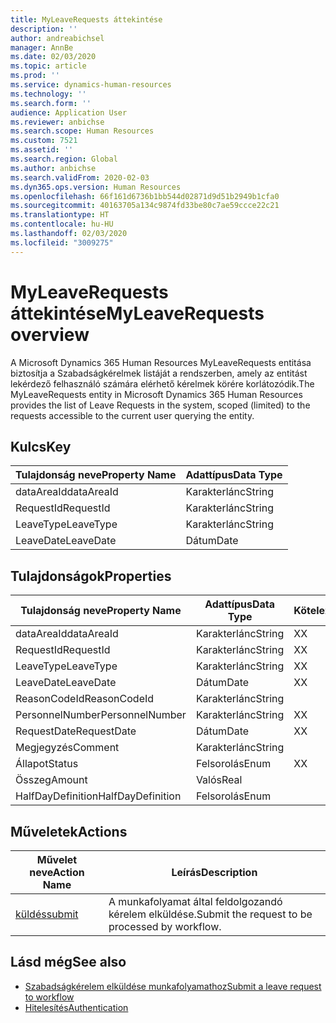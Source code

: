 ```yaml
---
title: MyLeaveRequests áttekintése
description: ''
author: andreabichsel
manager: AnnBe
ms.date: 02/03/2020
ms.topic: article
ms.prod: ''
ms.service: dynamics-human-resources
ms.technology: ''
ms.search.form: ''
audience: Application User
ms.reviewer: anbichse
ms.search.scope: Human Resources
ms.custom: 7521
ms.assetid: ''
ms.search.region: Global
ms.author: anbichse
ms.search.validFrom: 2020-02-03
ms.dyn365.ops.version: Human Resources
ms.openlocfilehash: 66f161d6736b1bb544d02871d9d51b2949b1cfa0
ms.sourcegitcommit: 40163705a134c9874fd33be80c7ae59ccce22c21
ms.translationtype: HT
ms.contentlocale: hu-HU
ms.lasthandoff: 02/03/2020
ms.locfileid: "3009275"
---
```

# <a name="myleaverequests-overview"></a><span data-ttu-id="e115a-102">MyLeaveRequests áttekintése</span><span class="sxs-lookup"><span data-stu-id="e115a-102">MyLeaveRequests overview</span></span>

<span data-ttu-id="e115a-103">A Microsoft Dynamics 365 Human Resources MyLeaveRequests entitása biztosítja a Szabadságkérelmek listáját a rendszerben, amely az entitást lekérdező felhasználó számára elérhető kérelmek körére korlátozódik.</span><span class="sxs-lookup"><span data-stu-id="e115a-103">The MyLeaveRequests entity in Microsoft Dynamics 365 Human Resources provides the list of Leave Requests in the system, scoped (limited) to the requests accessible to the current user querying the entity.</span></span>

## <a name="key"></a><span data-ttu-id="e115a-104">Kulcs</span><span class="sxs-lookup"><span data-stu-id="e115a-104">Key</span></span>

  | <span data-ttu-id="e115a-105">Tulajdonság neve</span><span class="sxs-lookup"><span data-stu-id="e115a-105">Property Name</span></span> | <span data-ttu-id="e115a-106">Adattípus</span><span class="sxs-lookup"><span data-stu-id="e115a-106">Data Type</span></span> |
  |---------------|-----------|
  | <span data-ttu-id="e115a-107">dataAreaId</span><span class="sxs-lookup"><span data-stu-id="e115a-107">dataAreaId</span></span>    | <span data-ttu-id="e115a-108">Karakterlánc</span><span class="sxs-lookup"><span data-stu-id="e115a-108">String</span></span>    |
  | <span data-ttu-id="e115a-109">RequestId</span><span class="sxs-lookup"><span data-stu-id="e115a-109">RequestId</span></span>     | <span data-ttu-id="e115a-110">Karakterlánc</span><span class="sxs-lookup"><span data-stu-id="e115a-110">String</span></span>    |
  | <span data-ttu-id="e115a-111">LeaveType</span><span class="sxs-lookup"><span data-stu-id="e115a-111">LeaveType</span></span>     | <span data-ttu-id="e115a-112">Karakterlánc</span><span class="sxs-lookup"><span data-stu-id="e115a-112">String</span></span>    |
  | <span data-ttu-id="e115a-113">LeaveDate</span><span class="sxs-lookup"><span data-stu-id="e115a-113">LeaveDate</span></span>     | <span data-ttu-id="e115a-114">Dátum</span><span class="sxs-lookup"><span data-stu-id="e115a-114">Date</span></span>      |
  
## <a name="properties"></a><span data-ttu-id="e115a-115">Tulajdonságok</span><span class="sxs-lookup"><span data-stu-id="e115a-115">Properties</span></span>

  | <span data-ttu-id="e115a-116">Tulajdonság neve</span><span class="sxs-lookup"><span data-stu-id="e115a-116">Property Name</span></span>     | <span data-ttu-id="e115a-117">Adattípus</span><span class="sxs-lookup"><span data-stu-id="e115a-117">Data Type</span></span> | <span data-ttu-id="e115a-118">Kötelező</span><span class="sxs-lookup"><span data-stu-id="e115a-118">Required</span></span> |
  |-------------------|-----------|----------|
  | <span data-ttu-id="e115a-119">dataAreaId</span><span class="sxs-lookup"><span data-stu-id="e115a-119">dataAreaId</span></span>        | <span data-ttu-id="e115a-120">Karakterlánc</span><span class="sxs-lookup"><span data-stu-id="e115a-120">String</span></span>    | <span data-ttu-id="e115a-121">X</span><span class="sxs-lookup"><span data-stu-id="e115a-121">X</span></span>        |
  | <span data-ttu-id="e115a-122">RequestId</span><span class="sxs-lookup"><span data-stu-id="e115a-122">RequestId</span></span>         | <span data-ttu-id="e115a-123">Karakterlánc</span><span class="sxs-lookup"><span data-stu-id="e115a-123">String</span></span>    | <span data-ttu-id="e115a-124">X</span><span class="sxs-lookup"><span data-stu-id="e115a-124">X</span></span>        |
  | <span data-ttu-id="e115a-125">LeaveType</span><span class="sxs-lookup"><span data-stu-id="e115a-125">LeaveType</span></span>         | <span data-ttu-id="e115a-126">Karakterlánc</span><span class="sxs-lookup"><span data-stu-id="e115a-126">String</span></span>    | <span data-ttu-id="e115a-127">X</span><span class="sxs-lookup"><span data-stu-id="e115a-127">X</span></span>        |
  | <span data-ttu-id="e115a-128">LeaveDate</span><span class="sxs-lookup"><span data-stu-id="e115a-128">LeaveDate</span></span>         | <span data-ttu-id="e115a-129">Dátum</span><span class="sxs-lookup"><span data-stu-id="e115a-129">Date</span></span>      | <span data-ttu-id="e115a-130">X</span><span class="sxs-lookup"><span data-stu-id="e115a-130">X</span></span>        |
  | <span data-ttu-id="e115a-131">ReasonCodeId</span><span class="sxs-lookup"><span data-stu-id="e115a-131">ReasonCodeId</span></span>      | <span data-ttu-id="e115a-132">Karakterlánc</span><span class="sxs-lookup"><span data-stu-id="e115a-132">String</span></span>    |          |
  | <span data-ttu-id="e115a-133">PersonnelNumber</span><span class="sxs-lookup"><span data-stu-id="e115a-133">PersonnelNumber</span></span>   | <span data-ttu-id="e115a-134">Karakterlánc</span><span class="sxs-lookup"><span data-stu-id="e115a-134">String</span></span>    | <span data-ttu-id="e115a-135">X</span><span class="sxs-lookup"><span data-stu-id="e115a-135">X</span></span>        |
  | <span data-ttu-id="e115a-136">RequestDate</span><span class="sxs-lookup"><span data-stu-id="e115a-136">RequestDate</span></span>       | <span data-ttu-id="e115a-137">Dátum</span><span class="sxs-lookup"><span data-stu-id="e115a-137">Date</span></span>      | <span data-ttu-id="e115a-138">X</span><span class="sxs-lookup"><span data-stu-id="e115a-138">X</span></span>        |
  | <span data-ttu-id="e115a-139">Megjegyzés</span><span class="sxs-lookup"><span data-stu-id="e115a-139">Comment</span></span>           | <span data-ttu-id="e115a-140">Karakterlánc</span><span class="sxs-lookup"><span data-stu-id="e115a-140">String</span></span>    |          |
  | <span data-ttu-id="e115a-141">Állapot</span><span class="sxs-lookup"><span data-stu-id="e115a-141">Status</span></span>            | <span data-ttu-id="e115a-142">Felsorolás</span><span class="sxs-lookup"><span data-stu-id="e115a-142">Enum</span></span>      | <span data-ttu-id="e115a-143">X</span><span class="sxs-lookup"><span data-stu-id="e115a-143">X</span></span>        |
  | <span data-ttu-id="e115a-144">Összeg</span><span class="sxs-lookup"><span data-stu-id="e115a-144">Amount</span></span>            | <span data-ttu-id="e115a-145">Valós</span><span class="sxs-lookup"><span data-stu-id="e115a-145">Real</span></span>      |          |
  | <span data-ttu-id="e115a-146">HalfDayDefinition</span><span class="sxs-lookup"><span data-stu-id="e115a-146">HalfDayDefinition</span></span> | <span data-ttu-id="e115a-147">Felsorolás</span><span class="sxs-lookup"><span data-stu-id="e115a-147">Enum</span></span>      |          |

## <a name="actions"></a><span data-ttu-id="e115a-148">Műveletek</span><span class="sxs-lookup"><span data-stu-id="e115a-148">Actions</span></span>

 | <span data-ttu-id="e115a-149">Művelet neve</span><span class="sxs-lookup"><span data-stu-id="e115a-149">Action Name</span></span>                               | <span data-ttu-id="e115a-150">Leírás</span><span class="sxs-lookup"><span data-stu-id="e115a-150">Description</span></span>                                     |
 |-------------------------------------------|-------------------------------------------------|
 | [<span data-ttu-id="e115a-151">küldés</span><span class="sxs-lookup"><span data-stu-id="e115a-151">submit</span></span>](hr-developer-api-myleaverequests-submit.md)   | <span data-ttu-id="e115a-152">A munkafolyamat által feldolgozandó kérelem elküldése.</span><span class="sxs-lookup"><span data-stu-id="e115a-152">Submit the request to be processed by workflow.</span></span> |

## <a name="see-also"></a><span data-ttu-id="e115a-153">Lásd még</span><span class="sxs-lookup"><span data-stu-id="e115a-153">See also</span></span>

- [<span data-ttu-id="e115a-154">Szabadságkérelem elküldése munkafolyamathoz</span><span class="sxs-lookup"><span data-stu-id="e115a-154">Submit a leave request to workflow</span></span>](hr-developer-api-myleaverequests-submit.md)
- [<span data-ttu-id="e115a-155">Hitelesítés</span><span class="sxs-lookup"><span data-stu-id="e115a-155">Authentication</span></span>](hr-developer-api-authentication.md)
